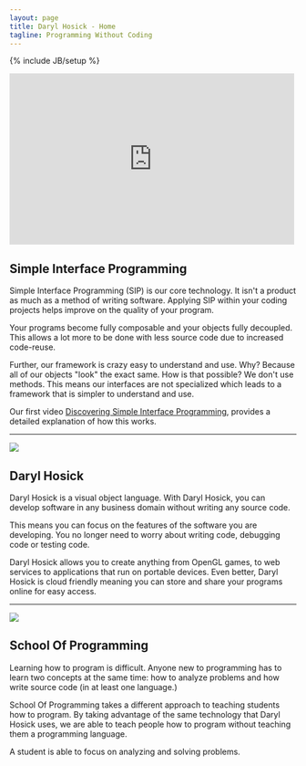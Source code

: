 ```yaml
---
layout: page
title: Daryl Hosick - Home
tagline: Programming Without Coding
---
```

{% include JB/setup %}

<div class="featurette cursor-pointer">
  <iframe class="featurette-video pull-right" src="http://player.vimeo.com/video/52974956" width="500" height="300" frameborder="0" webkitAllowFullScreen = "webkitAllowFullScreen" mozallowfullscreen = "mozallowfullscreen" allowFullScreen = "allowFullScreen"> </iframe>
  <h2 class="featurette-heading">Simple Interface Programming</h2>
  <p class="lead">Simple Interface Programming (SIP) is our core technology. It isn't a product as much as a method of writing software. Applying SIP within your coding projects helps improve on the quality of your program.</p>
  <p class="lead">Your programs become fully composable and your objects fully decoupled. This allows a lot more to be done with less source code due to increased code-reuse.</p>
  <p class="lead">Further, our framework is crazy easy to understand and use. Why? Because all of our objects "look" the exact same. How is that possible? We don't use methods. This means our interfaces are not specialized which leads to a framework that is simpler to understand and use.</p>
  <p class="lead">Our first video <a href="https://vimeo.com/52974956">Discovering Simple Interface Programming</a>, provides a detailed explanation of how this works.</p>
</div>


<hr class="featurette-divider">

<div class="featurette cursor-pointer">
  <a class="cursor-pointer" onclick="$('#image-to-show').attr('src','../assets/img/iPadMockupVision1084x847.png');$('#image-popup').modal({ keyboard: true, show: true, backdrop: true});">  
    <img class="featurette-image pull-left popup-image" src="../assets/img/iPadMockupVision524x409.png"></img>
  </a>
  <h2 class="featurette-heading">Daryl Hosick</h2>
  <p class="lead">Daryl Hosick is a visual object language. With Daryl Hosick, you can develop software in any business domain without writing any source code.</p>
  <p class="lead">This means you can focus on the features of the software you are developing. You no longer need to worry about writing code, debugging code or testing code.</p>
  <p class="lead">Daryl Hosick allows you to create anything from OpenGL games, to web services to applications that run on portable devices. Even better, Daryl Hosick is cloud friendly meaning you can store and share your programs online for easy access.</p>
</div>

<hr class="featurette-divider">

<div class="featurette cursor-pointer">
  <a class="cursor-pointer" onclick="$('#image-to-show').attr('src','../assets/img/iPadMockupSchool1084x847.png');$('#image-popup').modal({ keyboard: true, show: true, backdrop: true});">  
    <img class="featurette-image pull-right popup-image" src="../assets/img/iPadMockupSchool524x409.png"></img>
  </a>
  <h2 class="featurette-heading">School Of Programming</h2>
  <p class="lead">Learning how to program is difficult. Anyone new to programming has to learn two concepts at the same time: how to analyze problems and how write source code (in at least one language.)</p>
  <p class="lead">School Of Programming takes a different approach to teaching students how to program. By taking advantage of the same technology that Daryl Hosick uses, we are able to teach people how to program without teaching them a programming language.</p>
  <p class="lead">A student is able to focus on analyzing and solving problems.</p>
</div>
​
